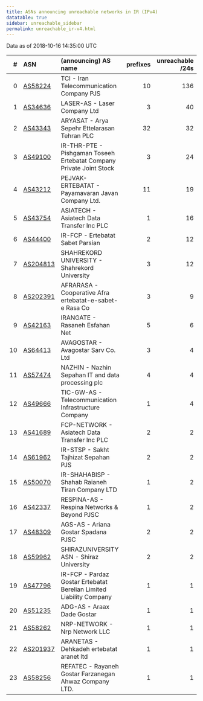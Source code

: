 ```yaml
---
title: ASNs announcing unreachable networks in IR (IPv4)
datatable: true
sidebar: unreachable_sidebar
permalink: unreachable_ir-v4.html
---
```


Data as of 2018-10-16 14:35:00 UTC


<div class="datatable-begin"></div>

|   # | ASN                                      | (announcing) AS name                                                |   prefixes |   unreachable /24s |
|----:|:-----------------------------------------|:--------------------------------------------------------------------|-----------:|-------------------:|
|   0 | [AS58224](unreachable_AS58224-v4.html)   | TCI - Iran Telecommunication Company PJS                            |         10 |                136 |
|   1 | [AS34636](unreachable_AS34636-v4.html)   | LASER-AS - Laser Company Ltd                                        |          3 |                 40 |
|   2 | [AS43343](unreachable_AS43343-v4.html)   | ARYASAT - Arya Sepehr Ettelarasan Tehran PLC                        |         32 |                 32 |
|   3 | [AS49100](unreachable_AS49100-v4.html)   | IR-THR-PTE - Pishgaman Toseeh Ertebatat Company Private Joint Stock |          3 |                 24 |
|   4 | [AS43212](unreachable_AS43212-v4.html)   | PEJVAK-ERTEBATAT - Payamavaran Javan Company Ltd.                   |         11 |                 19 |
|   5 | [AS43754](unreachable_AS43754-v4.html)   | ASIATECH - Asiatech Data Transfer Inc PLC                           |          1 |                 16 |
|   6 | [AS44400](unreachable_AS44400-v4.html)   | IR-FCP - Ertebatat Sabet Parsian                                    |          2 |                 12 |
|   7 | [AS204813](unreachable_AS204813-v4.html) | SHAHREKORD UNIVERSITY - Shahrekord University                       |          3 |                 12 |
|   8 | [AS202391](unreachable_AS202391-v4.html) | AFRARASA - Cooperative Afra ertebatat-e-sabet-e Rasa Co             |          3 |                  9 |
|   9 | [AS42163](unreachable_AS42163-v4.html)   | IRANGATE - Rasaneh Esfahan Net                                      |          5 |                  6 |
|  10 | [AS64413](unreachable_AS64413-v4.html)   | AVAGOSTAR - Avagostar Sarv Co. Ltd                                  |          3 |                  4 |
|  11 | [AS57474](unreachable_AS57474-v4.html)   | NAZHIN - Nazhin Sepahan IT and data processing plc                  |          4 |                  4 |
|  12 | [AS49666](unreachable_AS49666-v4.html)   | TIC-GW-AS - Telecommunication Infrastructure Company                |          1 |                  4 |
|  13 | [AS41689](unreachable_AS41689-v4.html)   | FCP-NETWORK - Asiatech Data Transfer Inc PLC                        |          2 |                  2 |
|  14 | [AS61962](unreachable_AS61962-v4.html)   | IR-STSP - Sakht Tajhizat Sepahan PJS                                |          2 |                  2 |
|  15 | [AS50070](unreachable_AS50070-v4.html)   | IR-SHAHABISP - Shahab Raianeh Tiran Company LTD                     |          1 |                  2 |
|  16 | [AS42337](unreachable_AS42337-v4.html)   | RESPINA-AS - Respina Networks &amp; Beyond PJSC                     |          1 |                  2 |
|  17 | [AS48309](unreachable_AS48309-v4.html)   | AGS-AS - Ariana Gostar Spadana PJSC                                 |          2 |                  2 |
|  18 | [AS59962](unreachable_AS59962-v4.html)   | SHIRAZUNIVERSITY ASN - Shiraz University                            |          2 |                  2 |
|  19 | [AS47796](unreachable_AS47796-v4.html)   | IR-FCP - Pardaz Gostar Ertebatat Berelian Limited Liability Company |          1 |                  1 |
|  20 | [AS51235](unreachable_AS51235-v4.html)   | ADG-AS - Araax Dade Gostar                                          |          1 |                  1 |
|  21 | [AS58262](unreachable_AS58262-v4.html)   | NRP-NETWORK - Nrp Network LLC                                       |          1 |                  1 |
|  22 | [AS201937](unreachable_AS201937-v4.html) | ARANETAS - Dehkadeh ertebatat aranet ltd                            |          1 |                  1 |
|  23 | [AS58256](unreachable_AS58256-v4.html)   | REFATEC - Rayaneh Gostar Farzanegan Ahwaz Company LTD.              |          1 |                  1 |

<div class="datatable-end"></div>